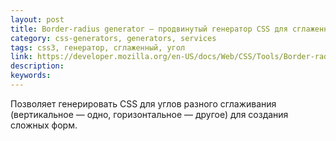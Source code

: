 ```yaml
---
layout: post
title: Border-radius generator — продвинутый генератор CSS для сглаженных углов
category: css-generators, generators, services
tags: css3, генератор, сглаженный, угол
link: https://developer.mozilla.org/en-US/docs/Web/CSS/Tools/Border-radius_generator
description:
keywords:
---
```


<p>Позволяет генерировать CSS для углов разного сглаживания (вертикальное — одно, горизонтальное — другое) для создания сложных форм.</p>
